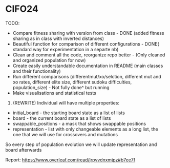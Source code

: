 # CIFO24

TODO:
- Compare fitness sharing with version from class - DONE (added fitness sharing as in class with inverted distances)
- Beautiful function for comparison of different configurations - DONE( standard way for experimentation in a separte nb)
- Clean and comment all the code, reorganize repo better - (Only cleaned and organized population for now)
- Create easily understandable documentation in README (main classes and their functionality)
- Run different comparisons (differentmut/xo/selction, different mut and xo rates, different elite size, different sudoku difficulties, population_size) - Not fully done^ but running
- Make visualisations and statistical tests

1) (REWRITE) Individual will have multiple properties:
- initial_board - the starting board state as a list of lists
- board - the current board state as a list of lists
- swappable_positions - a mask that shows swappable positions
- representation - list with only changeable elements as a long list, the one that we will use for crossovers and mutations

So every step of population evolution we will update representation and board afterwards

Report: https://www.overleaf.com/read/jrpvvdnxmjpz#b7ee7f